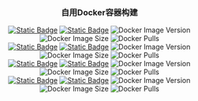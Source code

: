 <h3 align="center">自用Docker容器构建</h3>
<p align="center">
<a target="_blank" href="https://github.com/DoTheBetter/docker/pkgs/container/caddy2"><img alt="Static Badge" src="https://img.shields.io/badge/ghcr.io-dothebetter%2Fcaddy2-brightgreen"></a>
<a target="_blank" href="https://hub.docker.com/r/dothebetter/caddy2"><img alt="Static Badge" src="https://img.shields.io/badge/docker.io-dothebetter%2Fcaddy2-brightgreen"></a>
<img alt="Docker Image Version" src="https://img.shields.io/docker/v/dothebetter/caddy2?label=Image%20Version">
<img alt="Docker Image Size" src="https://img.shields.io/docker/image-size/dothebetter/caddy2?label=Image%20Size">
<img alt="Docker Pulls" src="https://img.shields.io/docker/pulls/dothebetter/caddy2?label=Docker%20Pulls">
<br>
<a target="_blank" href="https://github.com/DoTheBetter/docker/pkgs/container/rsync"><img alt="Static Badge" src="https://img.shields.io/badge/ghcr.io-dothebetter%2Frsync-brightgreen"></a>
<a target="_blank" href="https://hub.docker.com/r/dothebetter/rsync"><img alt="Static Badge" src="https://img.shields.io/badge/docker.io-dothebetter%2Frsync-brightgreen"></a>
<img alt="Docker Image Version" src="https://img.shields.io/docker/v/dothebetter/rsync?label=Image%20Version">
<img alt="Docker Image Size" src="https://img.shields.io/docker/image-size/dothebetter/rsync?label=Image%20Size">
<img alt="Docker Pulls" src="https://img.shields.io/docker/pulls/dothebetter/rsync?label=Docker%20Pulls">
<br>
<a target="_blank" href="https://github.com/DoTheBetter/docker/pkgs/container/zerotier-client"><img alt="Static Badge" src="https://img.shields.io/badge/ghcr.io-dothebetter%2Fzerotier--client-brightgreen"></a>
<a target="_blank" href="https://hub.docker.com/r/dothebetter/zerotier-client"><img alt="Static Badge" src="https://img.shields.io/badge/docker.io-dothebetter%2Fzerotier--client-brightgreen"></a>
<img alt="Docker Image Version" src="https://img.shields.io/docker/v/dothebetter/zerotier-client?label=Image%20Version">
<img alt="Docker Image Size" src="https://img.shields.io/docker/image-size/dothebetter/zerotier-client?label=Image%20Size">
<img alt="Docker Pulls" src="https://img.shields.io/docker/pulls/dothebetter/zerotier-client?label=Docker%20Pulls">
<br>
<a target="_blank" href="https://github.com/DoTheBetter/docker/pkgs/container/zerotier-moon"><img alt="Static Badge" src="https://img.shields.io/badge/ghcr.io-dothebetter%2Fzerotier--moon-brightgreen"></a>
<a target="_blank" href="https://hub.docker.com/r/dothebetter/zerotier-moon"><img alt="Static Badge" src="https://img.shields.io/badge/docker.io-dothebetter%2Fzerotier--moon-brightgreen"></a>
<img alt="Docker Image Version" src="https://img.shields.io/docker/v/dothebetter/zerotier-moon?label=Image%20Version">
<img alt="Docker Image Size" src="https://img.shields.io/docker/image-size/dothebetter/zerotier-moon?label=Image%20Size">
<img alt="Docker Pulls" src="https://img.shields.io/docker/pulls/dothebetter/zerotier-moon?label=Docker%20Pulls">
</p>
